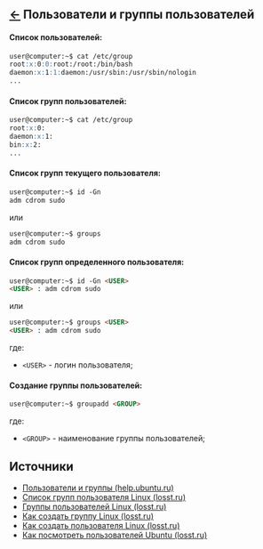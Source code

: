 [&larr;](readme.md "SSH команды") Пользователи и группы пользователей
---------------------------------------------------------------------

#### Список пользователей:

```markdown
user@computer:~$ cat /etc/group
root:x:0:0:root:/root:/bin/bash
daemon:x:1:1:daemon:/usr/sbin:/usr/sbin/nologin
...
```

#### Список групп пользователей:

```markdown
user@computer:~$ cat /etc/group
root:x:0:
daemon:x:1:
bin:x:2:
...
```

#### Список групп текущего пользователя:

```markdown
user@computer:~$ id -Gn
adm cdrom sudo
```

или

```markdown
user@computer:~$ groups
adm cdrom sudo
```

#### Список групп определенного пользователя:

```markdown
user@computer:~$ id -Gn <USER>
<USER> : adm cdrom sudo
```

или

```markdown
user@computer:~$ groups <USER>
<USER> : adm cdrom sudo
```

где:

- `<USER>` - логин пользователя;

#### Создание группы пользователей:

```markdown
user@computer:~$ groupadd <GROUP>
```

где:

- `<GROUP>` - наименование группы пользователей;

## Источники

- [Пользователи и группы (help.ubuntu.ru)](https://help.ubuntu.ru/wiki/%D0%BF%D0%BE%D0%BB%D1%8C%D0%B7%D0%BE%D0%B2%D0%B0%D1%82%D0%B5%D0%BB%D0%B8_%D0%B8_%D0%B3%D1%80%D1%83%D0%BF%D0%BF%D1%8B)
- [Список групп пользователя Linux (losst.ru)](https://losst.ru/spisok-grupp-polzovatelya-linux)
- [Группы пользователей Linux (losst.ru)](https://losst.ru/gruppy-polzovatelej-linux)
- [Как создать группу Linux (losst.ru)](https://losst.ru/kak-sozdat-gruppu-linux)
- [Как создать пользователя Linux (losst.ru)](https://losst.ru/kak-sozdat-polzovatelya-linux)
- [Как посмотреть пользователей Ubuntu (losst.ru)](https://losst.ru/kak-posmotret-spisok-polzovatelej-v-ubuntu)
